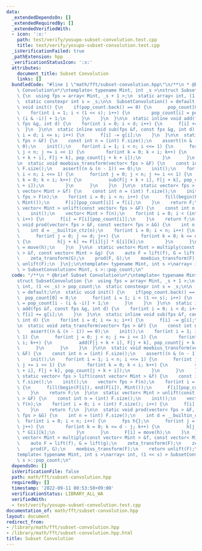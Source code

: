 ```yaml
---
data:
  _extendedDependsOn: []
  _extendedRequiredBy: []
  _extendedVerifiedWith:
  - icon: ':x:'
    path: test/verify/yosupo-subset-convolution.test.cpp
    title: test/verify/yosupo-subset-convolution.test.cpp
  _isVerificationFailed: true
  _pathExtension: hpp
  _verificationStatusIcon: ':x:'
  attributes:
    document_title: Subset Convolution
    links: []
  bundledCode: "#line 1 \"math/fft/subset-convolution.hpp\"\n/**\n * @brief Subset\
    \ Convolution\n*/\ntemplate< typename Mint, int _s >\nstruct SubsetConvolution\
    \ {\n  using fps = array< Mint, _s + 1 >;\n  static array< int, (1 << _s) > pop_count;\n\
    \  static constexpr int s = _s;\n\n  SubsetConvolution() = default;\n\n  static\
    \ void init() {\n    if(pop_count.back() == 0) {\n      pop_count[0] = 0;\n  \
    \    for(int i = 1; i < (1 << s); i++) {\n        pop_count[i] = pop_count[i -\
    \ (i & -i)] + 1;\n      }\n    }\n  }\n\n  static inline void add(fps &f, const\
    \ fps &g, int d) {\n    for(int i = 0; i < d; i++) {\n      f[i] += g[i];\n  \
    \  }\n  }\n\n  static inline void sub(fps &f, const fps &g, int d) {\n    for(int\
    \ i = d; i <= s; i++) {\n      f[i] -= g[i];\n    }\n  }\n\n  static void zeta_transform(vector<\
    \ fps > &F) {\n    const int n = (int) F.size();\n    assert((n & (n - 1)) ==\
    \ 0);\n    init();\n    for(int i = 1; i < n; i <<= 1) {\n      for(int j = 0;\
    \ j < n; j += i << 1) {\n        for(int k = 0; k < i; k++) {\n          add(F[j\
    \ + k + i], F[j + k], pop_count[j + k + i]);\n        }\n      }\n    }\n  }\n\
    \n  static void moebius_transform(vector< fps > &F) {\n    const int n = (int)\
    \ F.size();\n    assert((n & (n - 1)) == 0);\n    init();\n    for(int i = 1;\
    \ i < n; i <<= 1) {\n      for(int j = 0; j < n; j += i << 1) {\n        for(int\
    \ k = 0; k < i; k++) {\n          sub(F[j + k + i], F[j + k], pop_count[j + k\
    \ + i]);\n        }\n      }\n    }\n  }\n\n  static vector< fps > lift(const\
    \ vector< Mint > &f) {\n    const int n = (int) f.size();\n    init();\n    vector<\
    \ fps > F(n);\n    for(int i = 0; i < n; i++) {\n      fill(begin(F[i]), end(F[i]),\
    \ Mint());\n      F[i][pop_count[i]] = f[i];\n    }\n    return F;\n  }\n\n  static\
    \ vector< Mint > unlift(const vector< fps > &F) {\n    const int n = (int) F.size();\n\
    \    init();\n    vector< Mint > f(n);\n    for(int i = 0; i < (int) F.size();\
    \ i++) {\n      f[i] = F[i][pop_count[i]];\n    }\n    return f;\n  }\n\n  static\
    \ void prod(vector< fps > &F, const vector< fps > &G) {\n    int n = (int) F.size();\n\
    \    int d = __builtin_ctz(n);\n    for(int i = 0; i < n; i++) {\n      fps h{};\n\
    \      for(int j = 0; j <= d; j++) {\n        for(int k = 0; k <= d - j; k++)\
    \ {\n          h[j + k] += F[i][j] * G[i][k];\n        }\n      }\n      F[i]\
    \ = move(h);\n    }\n  }\n\n  static vector< Mint > multiply(const vector< Mint\
    \ > &f, const vector< Mint > &g) {\n    auto F = lift(f), G = lift(g);\n    zeta_transform(F);\n\
    \    zeta_transform(G);\n    prod(F, G);\n    moebius_transform(F);\n    return\
    \ unlift(F);\n  }\n};\n\ntemplate< typename Mint, int s >\narray< int, (1 << s)\
    \ > SubsetConvolution< Mint, s >::pop_count;\n"
  code: "/**\n * @brief Subset Convolution\n*/\ntemplate< typename Mint, int _s >\n\
    struct SubsetConvolution {\n  using fps = array< Mint, _s + 1 >;\n  static array<\
    \ int, (1 << _s) > pop_count;\n  static constexpr int s = _s;\n\n  SubsetConvolution()\
    \ = default;\n\n  static void init() {\n    if(pop_count.back() == 0) {\n    \
    \  pop_count[0] = 0;\n      for(int i = 1; i < (1 << s); i++) {\n        pop_count[i]\
    \ = pop_count[i - (i & -i)] + 1;\n      }\n    }\n  }\n\n  static inline void\
    \ add(fps &f, const fps &g, int d) {\n    for(int i = 0; i < d; i++) {\n     \
    \ f[i] += g[i];\n    }\n  }\n\n  static inline void sub(fps &f, const fps &g,\
    \ int d) {\n    for(int i = d; i <= s; i++) {\n      f[i] -= g[i];\n    }\n  }\n\
    \n  static void zeta_transform(vector< fps > &F) {\n    const int n = (int) F.size();\n\
    \    assert((n & (n - 1)) == 0);\n    init();\n    for(int i = 1; i < n; i <<=\
    \ 1) {\n      for(int j = 0; j < n; j += i << 1) {\n        for(int k = 0; k <\
    \ i; k++) {\n          add(F[j + k + i], F[j + k], pop_count[j + k + i]);\n  \
    \      }\n      }\n    }\n  }\n\n  static void moebius_transform(vector< fps >\
    \ &F) {\n    const int n = (int) F.size();\n    assert((n & (n - 1)) == 0);\n\
    \    init();\n    for(int i = 1; i < n; i <<= 1) {\n      for(int j = 0; j < n;\
    \ j += i << 1) {\n        for(int k = 0; k < i; k++) {\n          sub(F[j + k\
    \ + i], F[j + k], pop_count[j + k + i]);\n        }\n      }\n    }\n  }\n\n \
    \ static vector< fps > lift(const vector< Mint > &f) {\n    const int n = (int)\
    \ f.size();\n    init();\n    vector< fps > F(n);\n    for(int i = 0; i < n; i++)\
    \ {\n      fill(begin(F[i]), end(F[i]), Mint());\n      F[i][pop_count[i]] = f[i];\n\
    \    }\n    return F;\n  }\n\n  static vector< Mint > unlift(const vector< fps\
    \ > &F) {\n    const int n = (int) F.size();\n    init();\n    vector< Mint >\
    \ f(n);\n    for(int i = 0; i < (int) F.size(); i++) {\n      f[i] = F[i][pop_count[i]];\n\
    \    }\n    return f;\n  }\n\n  static void prod(vector< fps > &F, const vector<\
    \ fps > &G) {\n    int n = (int) F.size();\n    int d = __builtin_ctz(n);\n  \
    \  for(int i = 0; i < n; i++) {\n      fps h{};\n      for(int j = 0; j <= d;\
    \ j++) {\n        for(int k = 0; k <= d - j; k++) {\n          h[j + k] += F[i][j]\
    \ * G[i][k];\n        }\n      }\n      F[i] = move(h);\n    }\n  }\n\n  static\
    \ vector< Mint > multiply(const vector< Mint > &f, const vector< Mint > &g) {\n\
    \    auto F = lift(f), G = lift(g);\n    zeta_transform(F);\n    zeta_transform(G);\n\
    \    prod(F, G);\n    moebius_transform(F);\n    return unlift(F);\n  }\n};\n\n\
    template< typename Mint, int s >\narray< int, (1 << s) > SubsetConvolution< Mint,\
    \ s >::pop_count;\n"
  dependsOn: []
  isVerificationFile: false
  path: math/fft/subset-convolution.hpp
  requiredBy: []
  timestamp: '2022-09-11 00:53:50+09:00'
  verificationStatus: LIBRARY_ALL_WA
  verifiedWith:
  - test/verify/yosupo-subset-convolution.test.cpp
documentation_of: math/fft/subset-convolution.hpp
layout: document
redirect_from:
- /library/math/fft/subset-convolution.hpp
- /library/math/fft/subset-convolution.hpp.html
title: Subset Convolution
---
```

